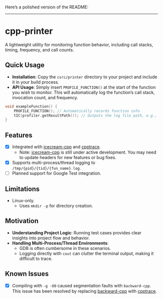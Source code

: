 Here’s a polished version of the README:

---

# cpp-printer

A lightweight utility for monitoring function behavior, including call stacks, timing, frequency, and call counts.

## Quick Usage

* **Installation**: Copy the `csrc/printer` directory to your project and include it in your build process.
* **API Usage**: Simply insert `PROFILE_FUNCTION()` at the start of the function you wish to monitor. This will automatically log the function’s call stack, invocation count, and frequency.

```cpp
void exampleFunction() {
    PROFILE_FUNCTION(); // Automatically records function info
    tIC(profiler.getResultPath()); // Outputs the log file path, e.g., /tmp/{pid}/{tid}/{fun_name}.log
}
```

## Features

* [x] Integrated with [icecream-cpp](https://github.com/renatoGarcia/icecream-cpp) and [cpptrace](https://github.com/jeremy-rifkin/cpptrace).
  * Note: [icecream-cpp](https://github.com/renatoGarcia/icecream-cpp) is still under active development. You may need to update headers for new features or bug fixes.
* [x] Supports multi-process/thread logging to `/tmp/{pid}/{tid}/{fun_name}.log`.
* [ ] Planned support for Google Test integration.

## Limitations

* Linux-only.
  * Uses `mkdir -p` for directory creation.

## Motivation

* **Understanding Project Logic**: Running test cases provides clear insights into project flow and behavior.
* **Handling Multi-Process/Thread Environments**:
    * GDB is often cumbersome in these scenarios.
    * Logging directly with `cout` can clutter the terminal output, making it difficult to trace.

## Known Issues

* [x] Compiling with `-g -O0` caused segmentation faults with `backward-cpp`. This issue has been resolved by replacing [backward-cpp](https://github.com/bombela/backward-cpp/tree/master) with [cpptrace](https://github.com/jeremy-rifkin/cpptrace).
